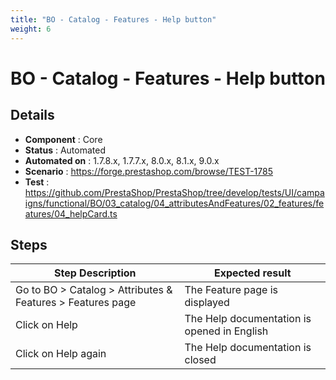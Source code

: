 ```yaml
---
title: "BO - Catalog - Features - Help button"
weight: 6
---
```


# BO - Catalog - Features - Help button
## Details
* **Component** : Core
* **Status** : Automated
* **Automated on** : 1.7.8.x, 1.7.7.x, 8.0.x, 8.1.x, 9.0.x
* **Scenario** : https://forge.prestashop.com/browse/TEST-1785
* **Test** : https://github.com/PrestaShop/PrestaShop/tree/develop/tests/UI/campaigns/functional/BO/03_catalog/04_attributesAndFeatures/02_features/features/04_helpCard.ts

## Steps
| Step Description | Expected result |
| ----- | ----- |
| Go to BO > Catalog > Attributes & Features > Features page | The Feature page is displayed |
| Click on Help | The Help documentation is opened in English |
| Click on Help again | The Help documentation is closed |